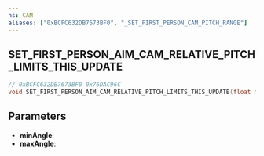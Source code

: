 ```yaml
---
ns: CAM
aliases: ["0xBCFC632DB7673BF0", "_SET_FIRST_PERSON_CAM_PITCH_RANGE"]
---
```

## SET_FIRST_PERSON_AIM_CAM_RELATIVE_PITCH_LIMITS_THIS_UPDATE

```c
// 0xBCFC632DB7673BF0 0x76DAC96C
void SET_FIRST_PERSON_AIM_CAM_RELATIVE_PITCH_LIMITS_THIS_UPDATE(float minAngle, float maxAngle);
```

## Parameters
* **minAngle**: 
* **maxAngle**: 

